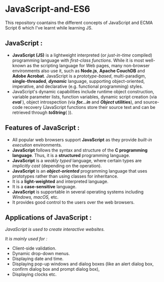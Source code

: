 # JavaScript-and-ES6
This repository coantains the different concepts of JavaScript and ECMA Script 6 which I've learnt while learning JS.

## JavaScript :
- **JavaScript (JS)** is a lightweight interpreted (or _just-in-time_ compiled) programming language with _first-class functions_. While it is most well-known as the scripting language for Web pages, many non-browser environments also use it, such as **Node.js**, **Apache CouchDB** and **Adobe Acrobat**. JavaScript is a _prototype-based_, multi-paradigm, **single-threaded**, _**dynamic**_ language, supporting object-oriented, imperative, and declarative (e.g. functional programming) styles.
- JavaScript's dynamic capabilities include runtime object construction, variable parameter lists, function variables, dynamic script creation (via _**eval**_ ), object introspection (via **_for...in_** and **_Object_ utilities**), and source-code recovery (JavaScript functions store their source text and can be retrieved through **_toString_**( )).

## Features of JavaScript :
- All popular web browsers support **JavaScript** as they provide _built-in execution_ environments.
- **JavaScript** follows the syntax and structure of the **C programming language**. Thus, it is a **structured** programming language.
- **JavaScript** is a _weakly typed_ language, where certain types are _implicitly cast_ (depending on the operation).
- **JavaScript** is an **_object-oriented_** programming language that uses prototypes rather than using classes for inheritance.
- It is a **light-weighted** and interpreted language.
- It is a **case-sensitive** language.
- **JavaScript** is supportable in several operating systems including _Windows, macOS,_ etc.
- It provides good control to the users over the web browsers.

## Applications of JavaScript :
_JavaScript is used to create interactive websites._

_It is mainly used for :_
- Client-side validation.
- Dynamic drop-down menus.
- Displaying date and time.
- Displaying pop-up windows and dialog boxes (like an alert dialog box, confirm dialog box and prompt dialog box),
- Displaying clocks etc.
